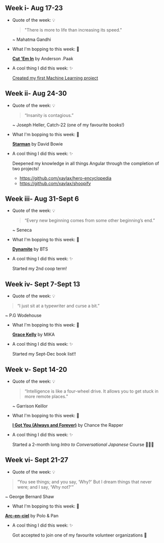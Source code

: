## Week i- Aug 17-23

- Quote of the week: 💡

  >"There is more to life than increasing its speed." 

  ~ Mahatma Gandhi

- What I'm bopping to this week: 🎵

   [**Cut 'Em In**](https://open.spotify.com/track/1Y1pwv97zAFL5LM2ncjSi4?si=p3FCeDGqQcGug8B6CW-Pjw) by Anderson .Paak 
  
  
 - A cool thing I did this week: ✨
  
    [Created my first Machine Learning project](https://github.com/xaylax/Predicting-House-Prices)
  
## Week ii- Aug 24-30


- Quote of the week: 💡

   >“Insanity is contagious.”

   ~ Joseph Heller, Catch-22 (one of my favourite books!)

- What I'm bopping to this week: 🎵

   [**Starman**](https://open.spotify.com/track/0pQskrTITgmCMyr85tb9qq?si=VSCrdSsmRECS25scqW4oGw) by David Bowie 
  
  
 - A cool thing I did this week: ✨
  
    Deepened my knowledge in all things Angular through the completion of two projects!
    
    - https://github.com/xaylax/hero-encyclopedia
    - https://github.com/xaylax/shoopify
    
   
## Week iii- Aug 31-Sept 6
    
 - Quote of the week: 💡

   >“Every new beginning comes from some other beginning’s end.”

   ~ Seneca

- What I'm bopping to this week: 🎵

   [**Dynamite**](https://open.spotify.com/track/0v1x6rN6JHRapa03JElljE?si=spfEVe7dQTmZ6zAf0h4LYg) by BTS 
  
  
 - A cool thing I did this week: ✨
  
    Started my 2nd coop term!
    
    
 ## Week iv- Sept 7-Sept 13
    
  - Quote of the week: 💡

   >“I just sit at a typewriter and curse a bit.”

   ~ P.G Wodehouse

- What I'm bopping to this week: 🎵

   [**Grace Kelly**](https://open.spotify.com/track/7dzUZec5MnWMyQnk5klnKR?si=Nb6w012OS1K003c8HuAGvQ) by MIKA 
  
  
 - A cool thing I did this week: ✨
  
    Started my Sept-Dec book list!!
    
 ## Week v- Sept 14-20
 
 - Quote of the week: 💡

   >“Intelligence is like a four-wheel drive. It allows you to get stuck in more remote places.”

   ~ Garrison Keillor
   

- What I'm bopping to this week: 🎵

   [**I Got You (Always and Forever)**](https://open.spotify.com/track/7fCkbh4Yu5XjFzdsVpEpW3?si=YlqzhAjsTJy_3UbPA2OPFw) by Chance the Rapper 
  
  
 - A cool thing I did this week: ✨
  
    Started a 2-month long *Intro to Conversational Japanese* Course 🗾🎌🎎
    
  ## Week vi- Sept 21-27
 
  - Quote of the week: 💡

   >“You see things; and you say, ‘Why?' But I dream things that never were; and I say, ‘Why not?'”

   ~ George Bernard Shaw
   

  - What I'm bopping to this week: 🎵

   [**Arc-en-ciel**](https://open.spotify.com/track/4Xxm7QcK7J6D4T0573LleL?si=wg5pt4NqQTOtfZ_OuULSlg) by Polo & Pan
  
  
  - A cool thing I did this week: ✨
  
    Got accepted to join one of my favourite volunteer organizations 🤗
